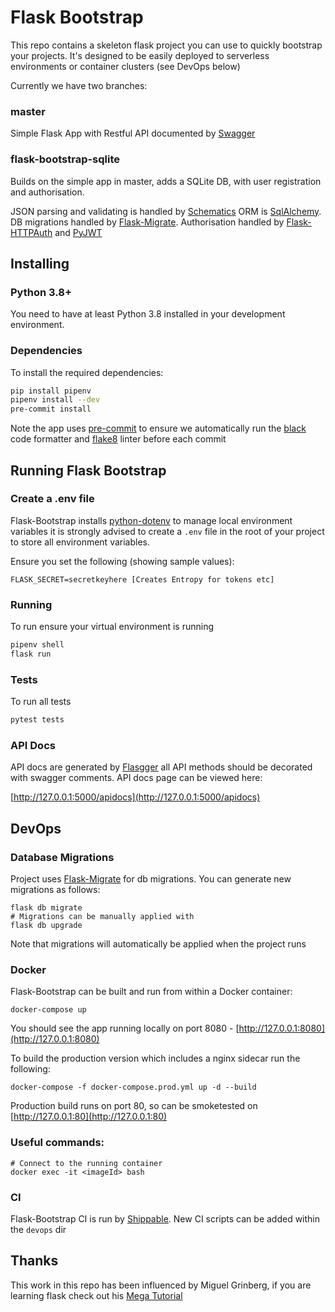 # Flask Bootstrap
This repo contains a skeleton flask project you can use to quickly bootstrap your projects. It's designed to be easily deployed to serverless environments or container clusters (see DevOps below)

Currently we have two branches:
### master

Simple Flask App with Restful API documented by [Swagger](https://github.com/rochacbruno/flasgger)

### flask-bootstrap-sqlite


Builds on the simple app in master, adds a SQLite DB, with user registration and authorisation.
  
JSON parsing and validating is handled by [Schematics](https://schematics.readthedocs.io/en/latest/) ORM is [SqlAlchemy](https://www.sqlalchemy.org/). DB migrations handled by [Flask-Migrate](https://flask-migrate.readthedocs.io/en/latest/).  Authorisation handled by [Flask-HTTPAuth](https://flask-httpauth.readthedocs.io/en/latest/) and [PyJWT](https://pyjwt.readthedocs.io/en/latest/)

## Installing
### Python 3.8+
You need to have at least Python 3.8 installed in your development environment.

### Dependencies 
To install the required dependencies:
```.bash
pip install pipenv
pipenv install --dev
pre-commit install
```
Note the app uses [pre-commit](https://pre-commit.com/) to ensure we automatically run the [black](https://black.readthedocs.io/en/stable/) code formatter and [flake8](http://flake8.pycqa.org/en/latest/) linter before each commit 

## Running Flask Bootstrap

### Create a .env file
Flask-Bootstrap installs [python-dotenv](https://github.com/theskumar/python-dotenv) to manage local environment variables it is strongly advised to create a ```.env``` file in the root of your project to store all environment variables.

Ensure you set the following (showing sample values):
```
FLASK_SECRET=secretkeyhere [Creates Entropy for tokens etc]
````   

### Running
To run ensure your virtual environment is running
```.bash
pipenv shell
flask run
```

### Tests
To run all tests
```bash
pytest tests
```

### API Docs
API docs are generated by [Flasgger](https://github.com/rochacbruno/flasgger) all API methods should be decorated with swagger comments. API docs page can be viewed here:

[http://127.0.0.1:5000/apidocs](http://127.0.0.1:5000/apidocs)

## DevOps
### Database Migrations
Project uses [Flask-Migrate](https://flask-migrate.readthedocs.io/en/latest/) for db migrations.  You can generate new migrations as follows:

```
flask db migrate
# Migrations can be manually applied with
flask db upgrade
```

Note that migrations will automatically be applied when the project runs

### Docker
Flask-Bootstrap can be built and run from within a Docker container:
```.docker
docker-compose up
```

You should see the app running locally on port 8080 - [http://127.0.0.1:8080](http://127.0.0.1:8080)

To build the production version which includes a nginx sidecar run the following:
```docker
docker-compose -f docker-compose.prod.yml up -d --build
```

Production build runs on port 80, so can be smoketested on [http://127.0.0.1:80](http://127.0.0.1:80)

### Useful commands:

```.docker
# Connect to the running container
docker exec -it <imageId> bash
```

### CI
Flask-Bootstrap CI is run by [Shippable](https://www.shippable.com/). New CI scripts can be added within the ```devops``` dir

## Thanks
This work in this repo has been influenced by Miguel Grinberg, if you are learning flask check out his [Mega Tutorial](https://blog.miguelgrinberg.com/post/the-flask-mega-tutorial-part-i-hello-world)